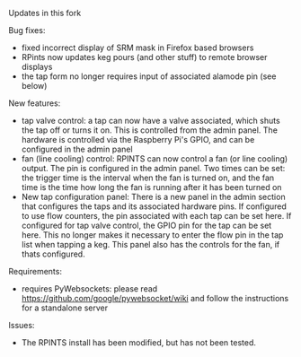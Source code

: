 Updates in this fork

Bug fixes:

* fixed incorrect display of SRM mask in Firefox based browsers
* RPints now updates keg pours (and other stuff) to remote browser displays
* the tap form no longer requires input of associated alamode pin (see below)

New features:
* tap valve control: a tap can now have a valve associated, which shuts the tap off or turns it on. This is controlled from the admin panel. The hardware is controlled via the Raspberry Pi's GPIO, and can be configured in the admin panel
* fan (line cooling) control: RPINTS can now control a fan (or line cooling) output. The pin is configured in the admin panel. Two times can be set: the trigger time is the interval when the fan is turned on, and the fan time is the time how long the fan is running after it has been turned on
* New tap configuration panel: There is a new panel in the admin section that configures the taps and its associated hardware pins. If configured to use flow counters, the pin associated with each tap can be set here. If configured for tap valve control, the GPIO pin for the tap can be set here. This no longer makes it necessary to enter the flow pin in the tap list when tapping a keg. This panel also has the controls for the fan, if thats configured.

Requirements:
* requires PyWebsockets: please read https://github.com/google/pywebsocket/wiki and follow the instructions for a standalone server

Issues:
* The RPINTS install has been modified, but has not been tested.